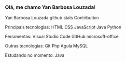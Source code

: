 ### Olá, me chamo Yan Barbosa Louzada! 


Yan Barbosa Louzada github stats 
Contribution

 
Principais tecnologias:
HTML  CSS  JavaScript  Java  Python

Ferramentas:
Visual Studio Code  GitHub  microsoft-office 

Outras tecnologias:
Git  Php Agula  MySQL   

Estudando no momento:
Java 
